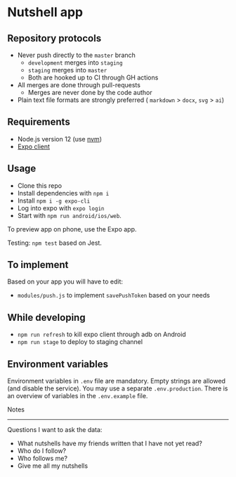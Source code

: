 # Nutshell app

## Repository protocols

- Never push directly to the `master` branch
    - `development` merges into `staging`
    - `staging` merges into `master`
    - Both are hooked up to CI through GH actions
- All merges are done through pull-requests
    - Merges are never done by the code author
- Plain text file formats are strongly preferred ( `markdown` > `docx`, `svg` > `ai`)

## Requirements

- Node.js version 12 (use [nvm](https://github.com/nvm-sh/nvm))
- [Expo client]( https://expo.io/tools )

## Usage

- Clone this repo
- Install dependencies with `npm i`
- Install `npm i -g expo-cli`
- Log into expo with `expo login`
- Start with `npm run android/ios/web`.

To preview app on phone, use the Expo app.

Testing: `npm test` based on Jest.

## To implement

Based on your app you will have to edit:

- `modules/push.js` to implement `savePushToken` based on your needs

## While developing

- `npm run refresh` to kill expo client through adb on Android
- `npm run stage` to deploy to staging channel

## Environment variables

Environment variables in `.env` file are mandatory. Empty strings are allowed (and disable the service). You may use a separate `.env.production`. There is an overview of variables in the `.env.example` file.


Notes 

---

Questions I want to ask the data:

- What nutshells have my friends written that I have not yet read?
- Who do I follow?
- Who follows me?
- Give me all my nutshells
